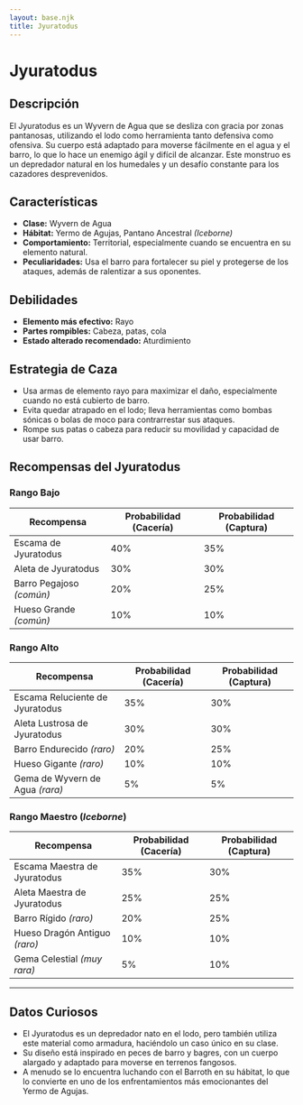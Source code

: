 ```yaml
---
layout: base.njk
title: Jyuratodus
---
```

# Jyuratodus

## Descripción
El Jyuratodus es un Wyvern de Agua que se desliza con gracia por zonas pantanosas, utilizando el lodo como herramienta tanto defensiva como ofensiva. Su cuerpo está adaptado para moverse fácilmente en el agua y el barro, lo que lo hace un enemigo ágil y difícil de alcanzar. Este monstruo es un depredador natural en los humedales y un desafío constante para los cazadores desprevenidos.

## Características
- **Clase:** Wyvern de Agua
- **Hábitat:** Yermo de Agujas, Pantano Ancestral *(Iceborne)*
- **Comportamiento:** Territorial, especialmente cuando se encuentra en su elemento natural.
- **Peculiaridades:** Usa el barro para fortalecer su piel y protegerse de los ataques, además de ralentizar a sus oponentes.

## Debilidades
- **Elemento más efectivo:** Rayo
- **Partes rompibles:** Cabeza, patas, cola
- **Estado alterado recomendado:** Aturdimiento

## Estrategia de Caza
- Usa armas de elemento rayo para maximizar el daño, especialmente cuando no está cubierto de barro.
- Evita quedar atrapado en el lodo; lleva herramientas como bombas sónicas o bolas de moco para contrarrestar sus ataques.
- Rompe sus patas o cabeza para reducir su movilidad y capacidad de usar barro.

## Recompensas del Jyuratodus

### **Rango Bajo**
| Recompensa                 | Probabilidad (Cacería) | Probabilidad (Captura) |
|----------------------------|-----------------------|-----------------------|
| Escama de Jyuratodus        | 40%                   | 35%                   |
| Aleta de Jyuratodus         | 30%                   | 30%                   |
| Barro Pegajoso *(común)*    | 20%                   | 25%                   |
| Hueso Grande *(común)*      | 10%                   | 10%                   |

### **Rango Alto**
| Recompensa                         | Probabilidad (Cacería) | Probabilidad (Captura) |
|------------------------------------|-----------------------|-----------------------|
| Escama Reluciente de Jyuratodus    | 35%                   | 30%                   |
| Aleta Lustrosa de Jyuratodus       | 30%                   | 30%                   |
| Barro Endurecido *(raro)*          | 20%                   | 25%                   |
| Hueso Gigante *(raro)*             | 10%                   | 10%                   |
| Gema de Wyvern de Agua *(rara)*    | 5%                    | 5%                    |

### **Rango Maestro** (*Iceborne*)
| Recompensa                         | Probabilidad (Cacería) | Probabilidad (Captura) |
|------------------------------------|-----------------------|-----------------------|
| Escama Maestra de Jyuratodus       | 35%                   | 30%                   |
| Aleta Maestra de Jyuratodus        | 25%                   | 25%                   |
| Barro Rígido *(raro)*              | 20%                   | 25%                   |
| Hueso Dragón Antiguo *(raro)*      | 10%                   | 10%                   |
| Gema Celestial *(muy rara)*        | 5%                    | 10%                   |

---

## Datos Curiosos
- El Jyuratodus es un depredador nato en el lodo, pero también utiliza este material como armadura, haciéndolo un caso único en su clase.
- Su diseño está inspirado en peces de barro y bagres, con un cuerpo alargado y adaptado para moverse en terrenos fangosos.
- A menudo se lo encuentra luchando con el Barroth en su hábitat, lo que lo convierte en uno de los enfrentamientos más emocionantes del Yermo de Agujas.